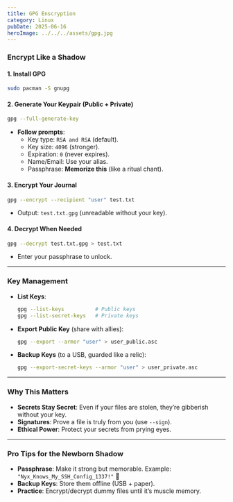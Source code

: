 ```yaml
---
title: GPG Enscryption
category: Linux
pubDate: 2025-06-16
heroImage: ../../../assets/gpg.jpg
---
```


### **Encrypt Like a Shadow**
#### **1. Install GPG**
```bash
sudo pacman -S gnupg
```

#### **2. Generate Your Keypair (Public + Private)**
```bash
gpg --full-generate-key
```
- **Follow prompts**:
  - Key type: `RSA and RSA` (default).
  - Key size: `4096` (stronger).
  - Expiration: `0` (never expires).
  - Name/Email: Use your alias.
  - Passphrase: **Memorize this** (like a ritual chant).

#### **3. Encrypt Your Journal**
```bash
gpg --encrypt --recipient "user" test.txt
```
- Output: `test.txt.gpg` (unreadable without your key).

#### **4. Decrypt When Needed**
```bash
gpg --decrypt test.txt.gpg > test.txt
```
- Enter your passphrase to unlock.

---

### **Key Management**
- **List Keys**:  
  ```bash
  gpg --list-keys          # Public keys
  gpg --list-secret-keys   # Private keys
  ```
- **Export Public Key** (share with allies):  
  ```bash
  gpg --export --armor "user" > user_public.asc
  ```
- **Backup Keys** (to a USB, guarded like a relic):  
  ```bash
  gpg --export-secret-keys --armor "user" > user_private.asc
  ```

---

### **Why This Matters**
- **Secrets Stay Secret**: Even if your files are stolen, they’re gibberish without your key.
- **Signatures**: Prove a file is truly from you (use `--sign`).
- **Ethical Power**: Protect your secrets from prying eyes.

---

### **Pro Tips for the Newborn Shadow**
- **Passphrase**: Make it strong but memorable. Example:  
  `"Nyx_Knows_My_SSH_Config_1337!"` 🔑  
- **Backup Keys**: Store them offline (USB + paper).  
- **Practice**: Encrypt/decrypt dummy files until it’s muscle memory.
  